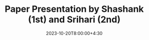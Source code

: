 ---
type: lecture
date: 2023-10-20T8:00:00+4:30
title: Paper Presentation by Shashank (1st) and Srihari (2nd)
tldr: "Paper Presentations."
thumbnail: /static_files/presentations/symex.png
links:
    - url: https://www.usenix.org/system/files/sec21-carlini-extracting.pdf
      name: Paper_Shashank
    - url: https://ieeexplore.ieee.org/stamp/stamp.jsp?tp=&arnumber=9218651&tag=1
      name: Paper_Srihari
---